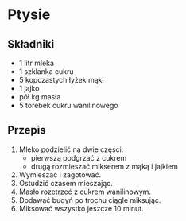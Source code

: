 # Ptysie

## Składniki

- 1 litr mleka
- 1 szklanka cukru
- 5 kopczastych łyżek mąki
- 1 jajko
- pół kg masła
- 5 torebek cukru wanilinowego

## Przepis

1. Mleko podzielić na dwie części:
   - pierwszą podgrzać z cukrem
   - drugą rozmieszać mikserem z mąką i jajkiem
1. Wymieszać i zagotować.
1. Ostudzić czasem mieszając.
1. Masło rozetrzeć z cukrem wanilinowym.
1. Dodawać budyń po trochu ciągle miksując.
1. Miksować wszystko jeszcze 10 minut.
